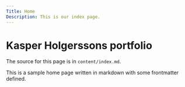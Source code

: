 ```yaml
---
Title: Home
Description: This is our index page.
---
```


Kasper Holgerssons portfolio
==========================

The source for this page is in `content/index.md`.

This is a sample home page written in markdown with some frontmatter defined.
